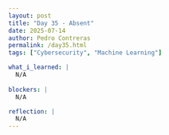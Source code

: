 ```yaml
---
layout: post
title: "Day 35 - Absent"
date: 2025-07-14
author: Pedro Contreras
permalink: /day35.html
tags: ["Cybersecurity", "Machine Learning"]

what_i_learned: |
  N/A
  
blockers: |
  N/A

reflection: |
  N/A
---
```

